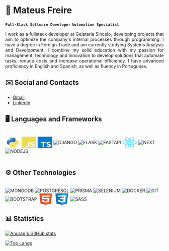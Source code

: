 # 👾 Mateus Freire 

**`Full-Stack Software Developer`** **`Automation Specialist`**

<p align="justify">  
  I work as a fullstack developer at Gelataria Sincelo, developing projects that aim to optimize the company's internal processes through programming. I have a degree in Foreign Trade and am currently studying Systems Analysis and Development. I combine my solid education with my passion for management, technology and innovation to develop solutions that automate tasks, reduce costs and increase operational efficiency. I have advanced proficiency in English and Spanish, as well as fluency in Portuguese.
</p>

## ✉️ Social and Contacts

* [Gmail](mailto:mateusfreire.dev@gmail.com)
* [LinkedIn](https://www.linkedin.com/in/mateusfreiredev/)

## 🖥️ Languages ​​and Frameworks

<div style="display: inline_block"><br> 
    <img align="center" alt="PYTHON" height="37" width="47" src="https://raw.githubusercontent.com/devicons/devicon/master/icons/python/python-original.svg">
    <img align="center" alt="JS" height="37" width="47" src="https://raw.githubusercontent.com/devicons/devicon/master/icons/javascript/javascript-plain.svg">
    <img align="center" alt="TS" height="37" width="47" src="https://raw.githubusercontent.com/devicons/devicon/master/icons/typescript/typescript-plain.svg">
    <img align="center" alt="DJANGO" height="37" width="47" src="https://cdn.jsdelivr.net/gh/devicons/devicon@latest/icons/django/django-plain.svg">
    <img align="center" alt="FLASK" height="37" width="47" src="https://cdn.jsdelivr.net/gh/devicons/devicon@latest/icons/flask/flask-original.svg">
    <img align="center" alt="FASTAPI" height="37" width="47" src="https://cdn.jsdelivr.net/gh/devicons/devicon@latest/icons/fastapi/fastapi-original.svg">
    <img align="center" alt="REACT" height="37" width="47" src="https://raw.githubusercontent.com/devicons/devicon/master/icons/react/react-original.svg">
    <img align="center" alt="NEXT" height="37" width="47" src="https://cdn.jsdelivr.net/gh/devicons/devicon@latest/icons/nextjs/nextjs-original.svg">
    <img align="center" alt="NODEJS" height="37" width="47" src="https://cdn.jsdelivr.net/gh/devicons/devicon@latest/icons/nodejs/nodejs-original-wordmark.svg">
</div>

<br>

## ⚙️ Other Technologies

<div style="display: inline_block"><br> 
    <img align="center" alt="MONGODB" height="37" width="47" src="https://cdn.jsdelivr.net/gh/devicons/devicon@latest/icons/mongodb/mongodb-original.svg">
    <img align="center" alt="POSTGRESQL" height="37" width="47" src="https://cdn.jsdelivr.net/gh/devicons/devicon@latest/icons/postgresql/postgresql-original.svg">
    <img align="center" alt="PRISMA" height="37" width="47" src="https://cdn.jsdelivr.net/gh/devicons/devicon@latest/icons/prisma/prisma-original.svg">
    <img align="center" alt="SELENIUM" height="37" width="47" src="https://cdn.jsdelivr.net/gh/devicons/devicon@latest/icons/selenium/selenium-original.svg">
    <img align="center" alt="DOCKER" height="37" width="47" src="https://cdn.jsdelivr.net/gh/devicons/devicon@latest/icons/docker/docker-plain.svg">
    <img align="center" alt="GIT" height="37" width="47" src="https://cdn.jsdelivr.net/gh/devicons/devicon@latest/icons/git/git-original.svg">
    <img align="center" alt="BOOTSTRAP" height="37" width="47" src="https://cdn.jsdelivr.net/gh/devicons/devicon@latest/icons/bootstrap/bootstrap-original.svg">
    <img align="center" alt="HTML" height="37" width="47" src="https://raw.githubusercontent.com/devicons/devicon/master/icons/html5/html5-original.svg">
    <img align="center" alt="CSS" height="37" width="47" src="https://raw.githubusercontent.com/devicons/devicon/master/icons/css3/css3-original.svg">
    <img align="center" alt="SASS" height="37" width="47" src="https://cdn.jsdelivr.net/gh/devicons/devicon@latest/icons/sass/sass-original.svg">
</div>

## 📊 Statistics

[![Anurag's GitHub stats](https://github-readme-stats.vercel.app/api?username=mateusfreiredev)](https://github.com/anuraghazra/github-readme-stats) 

[![Top Langs](https://github-readme-stats.vercel.app/api/top-langs/?username=mateusfreiredev)](https://github.com/anuraghazra/github-readme-stats)





